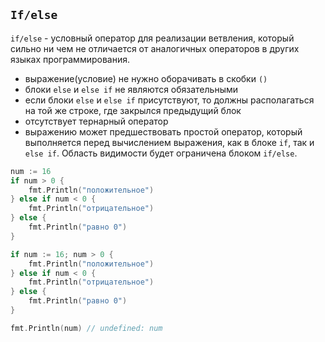 ## `If/else`

`if/else` - условный оператор для реализации ветвления, который сильно ни чем не отличается от аналогичных операторов в других языках программирования.  
- выражение(условие) не нужно оборачивать в скобки `()`
- блоки `else` и `else if` не являются обязательными
- если блоки `else` и `else if` присутствуют, то должны располагаться на той же строке, где закрылся предыдущий блок
- отсутствует тернарный оператор
- выражению может предшествовать простой оператор, который выполняется перед вычислением выражения, как в блоке `if`, так и `else if`. Область видимости будет ограничена блоком `if/else`. 

```go
num := 16
if num > 0 {
    fmt.Println("положительное")
} else if num < 0 {
    fmt.Println("отрицательное")
} else {
    fmt.Println("равно 0")
}
```


```go
if num := 16; num > 0 {
    fmt.Println("положительное")
} else if num < 0 {
    fmt.Println("отрицательное")
} else {
    fmt.Println("равно 0")
}

fmt.Println(num) // undefined: num
```
